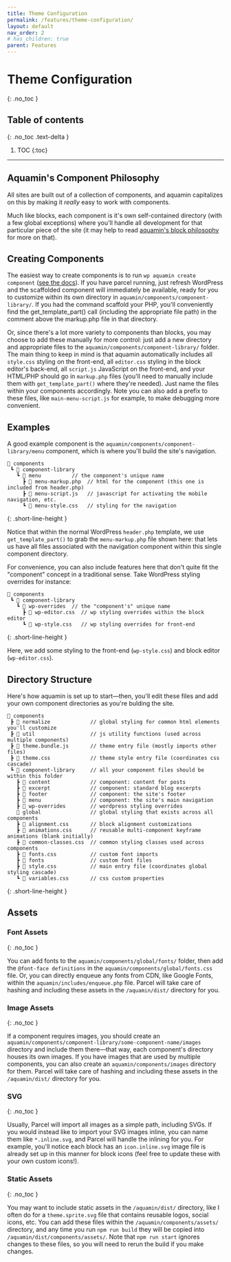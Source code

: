 ```yaml
---
title: Theme Configuration
permalink: /features/theme-configuration/
layout: default
nav_order: 2
# has_children: true
parent: Features
---
```


# Theme Configuration
{: .no_toc }

## Table of contents
{: .no_toc .text-delta }

1. TOC
{:toc}

---

## Aquamin's Component Philosophy
All sites are built out of a collection of components, and aquamin capitalizes on this by making it _really_ easy to work with components.

Much like blocks, each component is it's own self-contained directory (with a few global exceptions) where you'll handle all development for that particular piece of the site (it may help to read [aquamin's block philosophy](/aquamin/features/block-configuration/#aquamins-block-philosophy) for more on that).

## Creating Components

The easiest way to create components is to run `wp aquamin create component` ([see the docs](/aquamin/features/wp-cli/#wp-aquamin-create-component)). If you have parcel running, just refresh WordPress and the scaffolded component will immediately be available, ready for you to customize within its own directory in `aquamin/components/component-library/`. If you had the command scaffold your PHP, you'll conveniently find the get_template_part() call (including the appropriate file path) in the comment above the markup.php file in that directory.

Or, since there's a lot more variety to components than blocks, you may choose to add these manually for more control: just add a new directory and appropriate files to the `aquamin/components/component-library/` folder. The main thing to keep in mind is that aquamin automatically includes all `style.css` styling on the front-end, all `editor.css` styling in the block editor's back-end, all `script.js` JavaScript on the front-end, and your HTML/PHP should go in `markup.php` files (you'll need to manually include them with `get_template_part()` where they're needed). Just name the files within your components accordingly. Note you can also add a prefix to these files, like `main-menu-script.js` for example, to make debugging more convenient.

## Examples

A good example component is the `aquamin/components/component-library/menu` component, which is where you'll build the site's navigation.

```
📂 components
 ┗ 📂 component-library
   ┗ 📂 menu          // the component's unique name
     ┣ 📄 menu-markup.php  // html for the component (this one is included from header.php) 
     ┣ 📄 menu-script.js   // javascript for activating the mobile navigation, etc.
     ┗ 📄 menu-style.css   // styling for the navigation
```
{: .short-line-height }

Notice that within the normal WordPress `header.php` template, we use `get_template_part()` to grab the `menu-markup.php` file shown here: that lets us have all files associated with the navigation component within this single component directory.

For convenience, you can also include features here that don't quite fit the "component" concept in a traditional sense. Take WordPress styling overrides for instance:

```
📂 components
 ┗ 📂 component-library
   ┗ 📂 wp-overrides  // the "component's" unique name
     ┣ 📄 wp-editor.css  // wp styling overrides within the block editor
     ┗ 📄 wp-style.css   // wp styling overrides for front-end
```
{: .short-line-height }

Here, we add some styling to the front-end (`wp-style.css`) and block editor (`wp-editor.css`).

## Directory Structure

Here's how aquamin is set up to start—then, you'll edit these files and add your own component directories as you're bulding the site.

```
📂 components
 ┣ 📂 normalize             // global styling for common html elements you'll customize
 ┣ 📂 util                  // js utility functions (used across multiple components)
 ┣ 📄 theme.bundle.js       // theme entry file (mostly imports other files)
 ┣ 📄 theme.css             // theme style entry file (coordinates css cascade)
 ┗ 📂 component-library     // all your component files should be within this folder
   ┣ 📂 content             // component: content for posts
   ┣ 📂 excerpt             // component: standard blog excerpts
   ┣ 📂 footer              // component: the site's footer
   ┣ 📂 menu                // component: the site's main navigation
   ┣ 📂 wp-overrides        // wordpress styling overrides
   📂 global                // global styling that exists across all components
   ┣ 📄 alignment.css       // block alignment customizations
   ┣ 📄 animations.css      // reusable multi-component keyframe animations (blank initially)
   ┣ 📄 common-classes.css  // common styling classes used across components
   ┣ 📄 fonts.css           // custom font imports
   ┣ 📂 fonts               // custom font files
   ┣ 📄 style.css           // main entry file (coordinates global styling cascade)
   ┗ 📄 variables.css       // css custom properties
```
{: .short-line-height }

## Assets

### Font Assets
{: .no_toc }

You can add fonts to the `aquamin/components/global/fonts/` folder, then add the `@font-face definitions` in the `aquamin/components/global/fonts.css` file. Or, you can directly enqueue any fonts from CDN, like Google Fonts, within the `aquamin/includes/enqueue.php` file. Parcel will take care of hashing and including these assets in the `/aquamin/dist/` directory for you.

### Image Assets
{: .no_toc }

If a component requires images, you should create an `aquamin/components/component-library/some-component-name/images` directory and include them there—that way, each component's directory houses its own images. If you have images that are used by multiple components, you can also create an `aquamin/components/images` directory for them. Parcel will take care of hashing and including these assets in the `/aquamin/dist/` directory for you.

### SVG
{: .no_toc }

Usually, Parcel will import all images as a simple path, including SVGs. If you would instead like to import your SVG images inline, you can name them like `*.inline.svg`, and Parcel will handle the inlining for you. For example, you'll notice each block has an `icon.inline.svg` image file is already set up in this manner for block icons (feel free to update these with your own custom icons!).

### Static Assets
{: .no_toc }

You may want to include static assets in the `/aquamin/dist/` directory, like I often do for a `theme.sprite.svg` file that contains reusable logos, social icons, etc. You can add these files within the `/aquamin/components/assets/` directory, and any time you run `npm run build` they will be copied into `/aquamin/dist/components/assets/`. Note that `npm run start` ignores changes to these files, so you will need to rerun the build if you make changes.